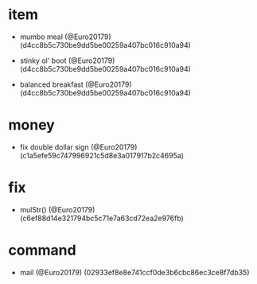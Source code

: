 # item

* mumbo meal (@Euro20179) (d4cc8b5c730be9dd5be00259a407bc016c910a94)

* stinky ol' boot (@Euro20179) (d4cc8b5c730be9dd5be00259a407bc016c910a94)

* balanced breakfast (@Euro20179) (d4cc8b5c730be9dd5be00259a407bc016c910a94)


# money

* fix double dollar sign (@Euro20179) (c1a5efe59c747996921c5d8e3a017917b2c4695a)


# fix

* mulStr() (@Euro20179) (c6ef88d14e321794bc5c71e7a63cd72ea2e976fb)


# command

* mail (@Euro20179) (02933ef8e8e741ccf0de3b6cbc86ec3ce8f7db35)


